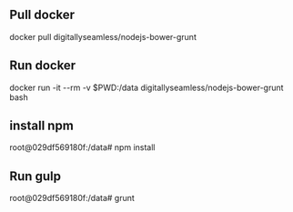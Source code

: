 ## Pull docker
docker pull digitallyseamless/nodejs-bower-grunt

## Run docker
docker run -it --rm -v $PWD:/data digitallyseamless/nodejs-bower-grunt bash

## install npm
root@029df569180f:/data# npm install

## Run gulp
root@029df569180f:/data# grunt
